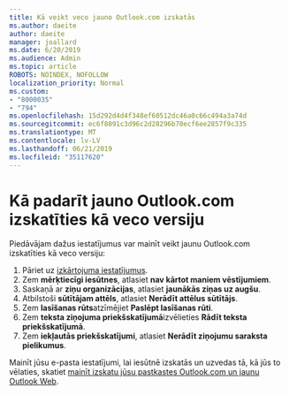 ```yaml
---
title: Kā veikt veco jauno Outlook.com izskatās
ms.author: daeite
author: daeite
manager: joallard
ms.date: 6/20/2019
ms.audience: Admin
ms.topic: article
ROBOTS: NOINDEX, NOFOLLOW
localization_priority: Normal
ms.custom:
- "8000035"
- "794"
ms.openlocfilehash: 15d292d4d4f348ef60512dc46a0c66c494a3a74d
ms.sourcegitcommit: ec6f8091c3d96c2d28296b70ecf6ee2857f9c335
ms.translationtype: MT
ms.contentlocale: lv-LV
ms.lasthandoff: 06/21/2019
ms.locfileid: "35117620"
---
```

# <a name="how-to-make-the-new-outlookcom-look-like-the-old-version"></a>Kā padarīt jauno Outlook.com izskatīties kā veco versiju

Piedāvājam dažus iestatījumus var mainīt veikt jaunu Outlook.com izskatīties kā veco versiju:

1. Pāriet uz [izkārtojuma iestatījumus](https://outlook.live.com/mail/options/mail/layout).
1. Zem **mērķtiecīgi iesūtnes**, atlasiet **nav kārtot maniem vēstījumiem**.
1. Saskaņā ar **ziņu organizācijas**, atlasiet **jaunākās ziņas uz augšu**.
1. Atbilstoši **sūtītājam attēls**, atlasiet **Nerādīt attēlus sūtītājs**.
1. Zem **lasīšanas rūts**atzīmējiet **Paslēpt lasīšanas rūti**.
1. Zem **teksta ziņojuma priekšskatījumā**izvēlieties **Rādīt teksta priekšskatījumā**.
1. Zem **iekļautās priekšskatījumi**, atlasiet **Nerādīt ziņojumu saraksta pielikumus**.

Mainīt jūsu e-pasta iestatījumi, lai iesūtnē izskatās un uzvedas tā, kā jūs to vēlaties, skatiet [mainīt izskatu jūsu pastkastes Outlook.com un jaunu Outlook Web](https://support.office.com/article/b41c2ecb-f23c-42b3-b7f8-659646d5e58c?wt.mc_id=Office_Outlook_com_Alchemy).